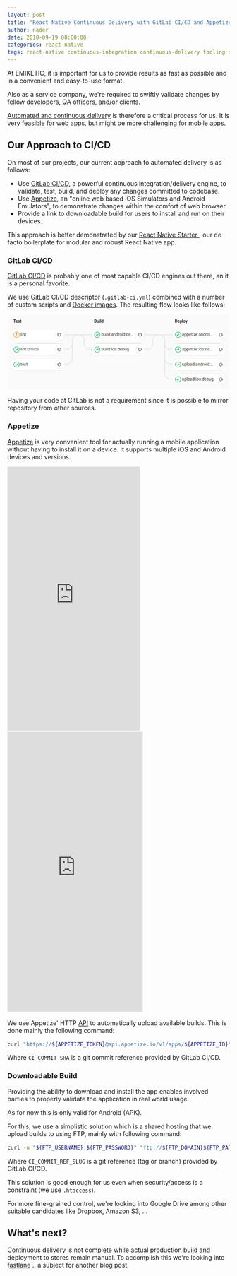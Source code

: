 ```yaml
---
layout: post
title: 'React Native Continuous Delivery with GitLab CI/CD and Appetize'
author: nader
date: 2018-09-19 00:00:00
categories: react-native
tags: react-native continuous-integration continuous-delivery tooling devops
---
```


At EMIKETIC, it is important for us to provide results as fast as possible and in a convenient and easy-to-use format.

Also as a service company, we're required to swiftly validate changes by fellow developers, QA officers, and/or clients.

[Automated and continuous delivery](https://www.atlassian.com/continuous-delivery/ci-vs-ci-vs-cd) is therefore a critical process for us. It is very feasible for web apps, but might be more challenging for mobile apps.

## Our Approach to CI/CD

On most of our projects, our current approach to automated delivery is as follows:

- Use [GitLab CI/CD](https://docs.gitlab.com/ee/ci/), a powerful continuous integration/delivery engine, to validate, test, build, and deploy any changes committed to codebase.
- Use [Appetize](https://appetize.io/), an "online web based iOS Simulators and Android Emulators", to demonstrate changes within the comfort of web browser.
- Provide a link to downloadable build for users to install and run on their devices.

This approach is better demonstrated by our [React Native Starter
](https://github.com/emiketic/emiketic-starter-react-native), our de facto boilerplate for modular and robust React Native app.

### GitLab CI/CD

[GitLab CI/CD](https://docs.gitlab.com/ee/ci/) is probably one of most capable CI/CD engines out there, an it is a personal favorite.

We use GitLab CI/CD descriptor (`.gitlab-ci.yml`) combined with a number of custom scripts and [Docker images](https://hub.docker.com/r/emiketic/). The resulting flow looks like follows:

![GitLab CI/CD Pipeline](/assets/article_images/2018-09-19-react-native-ci-cd-with-gitlab-and-appetize/gitlab-ci-cd-pipeline.png)


Having your code at GitLab is not a requirement since it is possible to mirror repository from other sources.

### Appetize

[Appetize](https://appetize.io/) is very convenient tool for actually running a mobile application without having to install it on a device. It supports multiple iOS and Android devices and versions.

<iframe src="https://appetize.io/embed/3xvgukkq4gqjyjn1ztrzq6czwr?device=nexus5&scale=75&autoplay=false&orientation=portrait&deviceColor=black" width="300px" height="597px" frameborder="0" scrolling="no"></iframe>

<iframe src="https://appetize.io/embed/nkn34mhpchnx172e67ptmjypdm?device=iphonex&scale=75&autoplay=false&orientation=portrait&deviceColor=black" width="307px" height="634px" frameborder="0" scrolling="no"></iframe>

<br>

We use Appetize' HTTP [API](https://appetize.io/docs#api-overview) to automatically upload available builds. This is done mainly the following command:

```sh
curl "https://${APPETIZE_TOKEN}@api.appetize.io/v1/apps/${APPETIZE_ID}" -F "file=@${TARGET}" -F "platform=${PLATFORM}" -F "note=${CI_COMMIT_SHA}"
```

Where `CI_COMMIT_SHA` is a git commit reference provided by GitLab CI/CD.

### Downloadable Build

Providing the ability to download and install the app enables involved parties to properly validate the application in real world usage.

As for now this is only valid for Android (APK).

For this, we use a simplistic solution which is a shared hosting that we upload builds to using FTP, mainly with following command:

```sh
curl -u "${FTP_USERNAME}:${FTP_PASSWORD}" "ftp://${FTP_DOMAIN}${FTP_PATH}/${CI_COMMIT_REF_SLUG}/" -T $TARGET
```

Where `CI_COMMIT_REF_SLUG` is a git reference (tag or branch) provided by GitLab CI/CD.

This solution is good enough for us even when security/access is a constraint (we use `.htaccess`).

For more fine-grained control, we're looking into Google Drive among other suitable candidates like Dropbox, Amazon S3, ...

## What's next?

Continuous delivery is not complete while actual production build and deployment to stores remain manual. To accomplish this we're looking into [fastlane](https://fastlane.tools/) .. a subject for another blog post.
